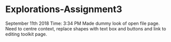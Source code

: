 # Explorations-Assignment3
September 11th 2018 
Time: 3:34 PM
Made dummy look of open file page. Need to centre context, replace shapes with text
box and buttons and link to editing toolkit page.  